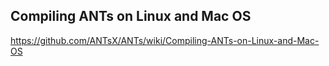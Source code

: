 ## Compiling ANTs on Linux and Mac OS

https://github.com/ANTsX/ANTs/wiki/Compiling-ANTs-on-Linux-and-Mac-OS
